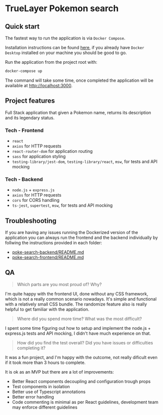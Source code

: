 # TrueLayer Pokemon search

## Quick start

The fastest way to run the application is via `Docker Compose`.

Installation instructions can be found [here](https://docs.docker.com/compose/install/), if you already have `Docker Desktop` installed on your machine you should be good to go.

Run the application from the project root with:

```sh
docker-compose up
```

The command will take some time, once completed the application will be available at [http://localhost:3000](http://localhost:3000).

## Project features

Full Stack application that given a Pokemon name, returns its description and its legendary status.


### Tech - Frontend

- `react`
- `axios` for HTTP requests
- `react-router-dom` for application routing
- `sass` for application styling
- `testing-library/jest-dom`, `testing-library/react`, `msw`, for tests and API mocking


### Tech - Backend

- `node.js` + `express.js`
- `axios` for HTTP requests
- `cors` for CORS handling
- `ts-jest`, `supertest`, `msw`, for tests and API mocking

## Troubleshooting

If you are having any issues running the Dockerized version of the application you can always run the frontend and the backend individually by follwing the instructions provided in each folder:

- [poke-search-backend/README.md](poke-search-backend/README.md)
- [poke-search-frontend/README.md](poke-search-frontend/README.md)

## QA

> Which parts are you most proud of? Why?

I'm quite happy with the frontend UI, done without any CSS framework, which is not a really common scenario nowadays. It's simple and functional with a relatively small CSS bundle. The randomize feature also is really helpful to get familiar with the application.

> Where did you spend more time? What was the most difficult?

I spent some time figuring out how to setup and implement the node.js + express.js tests and API mocking, I didn't have much experience on that.

> How did you find the test overall? Did you have issues or difficulties completing it?

It was a fun project, and I'm happy with the outcome, not really dificult even if it took more than 3 hours to complete. 

It is ok as an MVP but there are a lot of improvements:

- Better React components decoupling and configuration trough props
- Test components in isolation
- Better use of Typescript annotations
- Better error handling
- Code commenting is minimal as per React guidelines, development team may enforce different guidelines